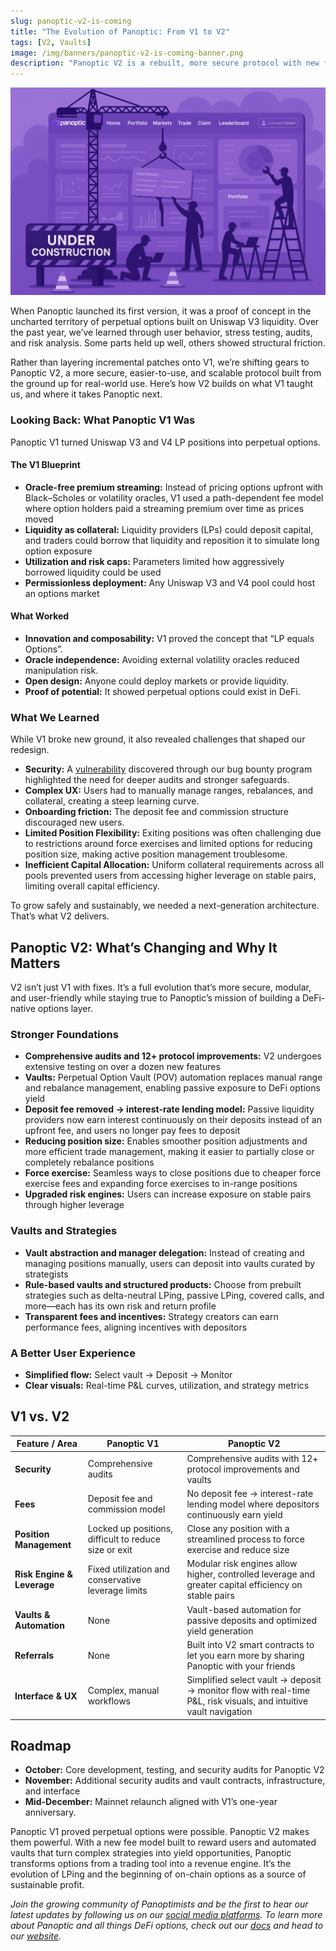 ```yaml
---
slug: panoptic-v2-is-coming
title: "The Evolution of Panoptic: From V1 to V2"
tags: [V2, Vaults]
image: /img/banners/panoptic-v2-is-coming-banner.png
description: "Panoptic V2 is a rebuilt, more secure protocol with new features and automated vaults that simplify strategy execution, improve capital efficiency, and make perpetual options practical for real-world use."
---
```


![](./01.png)

When Panoptic launched its first version, it was a proof of concept in the uncharted territory of perpetual options built on Uniswap V3 liquidity. Over the past year, we’ve learned through user behavior, stress testing, audits, and risk analysis. Some parts held up well, others showed structural friction.

Rather than layering incremental patches onto V1, we’re shifting gears to Panoptic V2, a more secure, easier-to-use, and scalable protocol built from the ground up for real-world use. Here’s how V2 builds on what V1 taught us, and where it takes Panoptic next.

### Looking Back: What Panoptic V1 Was

Panoptic V1 turned Uniswap V3 and V4 LP positions into perpetual options.

#### The V1 Blueprint

-   **Oracle-free premium streaming:** Instead of pricing options upfront with Black–Scholes or volatility oracles, V1 used a path-dependent fee model where option holders paid a streaming premium over time as prices moved
-   **Liquidity as collateral:** Liquidity providers (LPs) could deposit capital, and traders could borrow that liquidity and reposition it to simulate long option exposure
-   **Utilization and risk caps:** Parameters limited how aggressively borrowed liquidity could be used
-   **Permissionless deployment:** Any Uniswap V3 and V4 pool could host an options market
    

#### What Worked
-   **Innovation and composability:** V1 proved the concept that “LP equals Options”.
-   **Oracle independence:** Avoiding external volatility oracles reduced manipulation risk.
-   **Open design:** Anyone could deploy markets or provide liquidity.
-   **Proof of potential:** It showed perpetual options could exist in DeFi.  
      
    

### What We Learned

While V1 broke new ground, it also revealed challenges that shaped our redesign.
-   **Security:** A [vulnerability](/blog/position-spoofing-post-mortem) discovered through our bug bounty program highlighted the need for deeper audits and stronger safeguards.
-   **Complex UX:** Users had to manually manage ranges, rebalances, and collateral, creating a steep learning curve.  
-   **Onboarding friction:** The deposit fee and commission structure discouraged new users.   
-   **Limited Position Flexibility:** Exiting positions was often challenging due to restrictions around force exercises and limited options for reducing position size, making active position management troublesome.
-   **Inefficient Capital Allocation:** Uniform collateral requirements across all pools prevented users from accessing higher leverage on stable pairs, limiting overall capital efficiency.
    

To grow safely and sustainably, we needed a next-generation architecture. That’s what V2 delivers.

## Panoptic V2: What’s Changing and Why It Matters

V2 isn’t just V1 with fixes. It’s a full evolution that’s more secure, modular, and user-friendly while staying true to Panoptic’s mission of building a DeFi-native options layer.

### Stronger Foundations
-   **Comprehensive audits and 12+ protocol improvements:** V2 undergoes extensive testing on over a dozen new features  
-   **Vaults:** Perpetual Option Vault (POV) automation replaces manual range and rebalance management, enabling passive exposure to DeFi options yield
-   **Deposit fee removed → interest-rate lending model:** Passive liquidity providers now earn interest continuously on their deposits instead of an upfront fee, and users no longer pay fees to deposit
-   **Reducing position size:** Enables smoother position adjustments and more efficient trade management, making it easier to partially close or completely rebalance positions
-   **Force exercise:** Seamless ways to close positions due to cheaper force exercise fees and expanding force exercises to in-range positions
-   **Upgraded risk engines:** Users can increase exposure on stable pairs through higher leverage
    

### Vaults and Strategies

-   **Vault abstraction and manager delegation:** Instead of creating and managing positions manually, users can deposit into vaults curated by strategists    
-   **Rule-based vaults and structured products:** Choose from prebuilt strategies such as delta-neutral LPing, passive LPing, covered calls, and more—each has its own risk and return profile   
-   **Transparent fees and incentives:** Strategy creators can earn performance fees, aligning incentives with depositors
    

### A Better User Experience

-   **Simplified flow:** Select vault → Deposit → Monitor
-   **Clear visuals:** Real-time P&L curves, utilization, and strategy metrics
    
## V1 vs. V2

| Feature / Area          | Panoptic V1                                                                 | Panoptic V2                                                                                                             |
|-------------------------|------------------------------------------------------------------------------|-------------------------------------------------------------------------------------------------------------------------|
| **Security**            | Comprehensive audits                                                        | Comprehensive audits with 12+ protocol improvements and vaults                                                         |
| **Fees**               | Deposit fee and commission model                                           | No deposit fee → interest-rate lending model where depositors continuously earn yield                                  |
| **Position Management** | Locked up positions, difficult to reduce size or exit                      | Close any position with a streamlined process to force exercise and reduce size                                         |
| **Risk Engine & Leverage** | Fixed utilization and conservative leverage limits                      | Modular risk engines allow higher, controlled leverage and greater capital efficiency on stable pairs                  |
| **Vaults & Automation** | None                                                                        | Vault-based automation for passive deposits and optimized yield generation                                             |
| **Referrals**           | None                                                                        | Built into V2 smart contracts to let you earn more by sharing Panoptic with your friends                               |
| **Interface & UX**      | Complex, manual workflows                                                  | Simplified select vault → deposit → monitor flow with real-time P&L, risk visuals, and intuitive vault navigation     |
  

## Roadmap

-   **October:** Core development, testing, and security audits for Panoptic V2
- **November:** Additional security audits and vault contracts, infrastructure, and interface
-   **Mid-December:** Mainnet relaunch aligned with V1’s one-year anniversary.

Panoptic V1 proved perpetual options were possible. Panoptic V2 makes them powerful. With a new fee model built to reward users and automated vaults that turn complex strategies into yield opportunities, Panoptic transforms options from a trading tool into a revenue engine. It’s the evolution of LPing and the beginning of on-chain options as a source of sustainable profit.

*Join the growing community of Panoptimists and be the first to hear our latest updates by following us on our [social media platforms](https://links.panoptic.xyz/all). To learn more about Panoptic and all things DeFi options, check out our [docs](https://panoptic.xyz/docs/intro) and head to our [website](https://panoptic.xyz/).*
